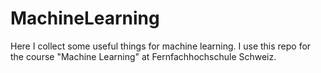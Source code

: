 # MachineLearning
Here I collect some useful things for machine learning. I use this repo for the course "Machine Learning" at Fernfachhochschule Schweiz.
